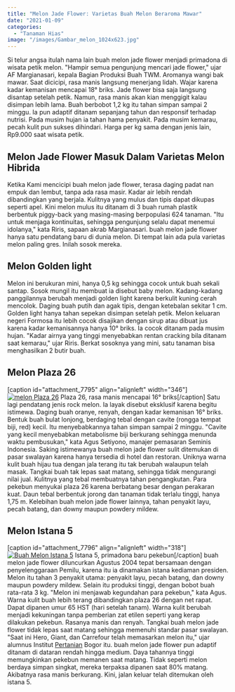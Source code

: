 ```yaml
---
title: "Melon Jade Flower: Varietas Buah Melon Beraroma Mawar"
date: "2021-01-09"
categories: 
  - "Tanaman Hias"
image: "/images/Gambar_melon_1024x623.jpg"
---
```


Si telur angsa itulah nama lain buah melon jade flower menjadi primadona di wisata petik melon. "Hampir semua pengunjung mencari jade flower," ujar AF Margianasari, kepala Bagian Produksi Buah TWM. Aromanya wangi bak mawar. Saat dicicipi, rasa manis langsung menerjang lidah. Wajar karena kadar kemanisan mencapai 18° briks. Jade flower bisa saja langsung disantap setelah petik. Namun, rasa manis akan kian menggigit kalau disimpan lebih lama. Buah berbobot 1,2 kg itu tahan simpan sampai 2 minggu. Ia pun adaptif ditanam sepanjang tahun dan responsif terhadap nutrisi. Pada musim hujan ia tahan hama penyakit. Pada musim kemarau, pecah kulit pun sukses dihindari. Harga per kg sama dengan jenis lain, Rp9.000 saat wisata petik.

## Melon Jade Flower Masuk Dalam Varietas Melon Hibrida

Ketika Kami mencicipi buah melon jade flower, terasa daging padat nan empuk dan lembut, tanpa ada rasa masir. Kadar air lebih rendah dibandingkan yang berjala. Kulitnya yang mulus dan tipis dapat dikupas seperti apel. Kini melon mulus itu ditanam di 3 buah rumah plastik berbentuk piggy-back yang masing-masing berpopulasi 624 tanaman. "Itu untuk menjaga kontinuitas, sehingga pengunjung selalu dapat menemui idolanya," kata Riris, sapaan akrab Margianasari. buah melon jade flower hanya satu pendatang baru di dunia melon. Di tempat lain ada pula varietas melon paling gres. Inilah sosok mereka.

## Melon Golden light

Melon ini berukuran mini, hanya 0,5 kg sehingga cocok untuk buah sekali santap. Sosok mungil itu membuat ia disebut baby melon. Kadang-kadang panggilannya berubah menjadi golden light karena berkulit kuning cerah mencolok. Daging buah putih dan agak tipis, dengan ketebalan sekitar 1 cm. Golden light hanya tahan sepekan disimpan setelah petik. Melon keluaran negeri Formosa itu lebih cocok disajikan dengan sirup atau dibuat jus karena kadar kemanisannya hanya 10° briks. Ia cocok ditanam pada musim hujan. "Kadar airnya yang tinggi menyebabkan rentan cracking bila ditanam saat kemarau," ujar Riris. Berkat sosoknya yang mini, satu tanaman bisa menghasilkan 2 butir buah.

## Melon Plaza 26

\[caption id="attachment\_7795" align="alignleft" width="346"\][![melon Plaza 26](/images/Gambar_melon2_1024x733.jpg)](http://localhost/mitra/wp-content/uploads/2021/01/Gambar_melon2_1024x733.jpg) Plaza 26, rasa manis mencapai 16° briks\[/caption\] Satu lagi pendatang jenis rock melon. Ia layak disebut eksklusif karena begitu istimewa. Daging buah oranye, renyah, dengan kadar kemanisan 16° briks. Bentuk buah bulat lonjong, berdaging tebal dengan cavite (rongga tempat biji, red) kecil. Itu menyebabkannya tahan simpan sampai 2 minggu. "Cavite yang kecil menyebabkan metabolisme biji berkurang sehingga menunda waktu pembusukan," kata Agus Setiyono, manajer pemasaran Seminis Indonesia. Saking istimewanya buah melon jade flower sulit ditemukan di pasar swalayan karena hanya tersedia di hotel dan restoran. Uniknya warna kulit buah hijau tua dengan jala terang itu tak berubah walaupun telah masak. Tangkai buah tak lepas saat matang, sehingga tidak mengurangi nilai jual. Kulitnya yang tebal membuatnya tahan pengangkutan. Para pekebun menyukai plaza 26 karena berbatang besar dengan perakaran kuat. Daun tebal berbentuk jorong dan tanaman tidak terlalu tinggi, hanya 1,75 m. Kelebihan buah melon jade flower lainnya, tahan penyakit layu, pecah batang, dan downy maupun powdery mildew.

## Melon Istana 5

\[caption id="attachment\_7796" align="alignleft" width="318"\][![Buah Melon Istana 5](/images/Gambar_melon1_1024x738.jpg)](http://localhost/mitra/wp-content/uploads/2021/01/Gambar_melon1_1024x738.jpg) Istana 5, primadona baru pekebun\[/caption\] buah melon jade flower diluncurkan Agustus 2004 tepat bersamaan dengan penyelenggaraan Pemilu, karena itu ia dinamakan istana kediaman presiden. Melon itu tahan 3 penyakit utama: penyakit layu, pecah batang, dan downy maupun powdery mildew. Selain itu produksi tinggi, dengan bobot buah rata-rata 3 kg. "Melon ini menjawab kegundahan para pekebun," kata Agus. Warna kulit buah lebih terang dibandingkan plaza 26 dengan net rapat. Dapat dipanen umur 65 HST (hari setelah tanam). Warna kulit berubah menjadi kekuningan tanpa pemberian zat etilen seperti yang kerap dilakukan pekebun. Rasanya manis dan renyah. Tangkai buah melon jade flower tidak lepas saat matang sehingga memenuhi standar pasar swalayan. "Saat ini Hero, Giant, dan Carrefour telah memasarkan melon itu," ujar alumnus Institut [Pertanian](http://localhost/mitra/pertanian "Pertanian") Bogor itu. buah melon jade flower pun adaptif ditanam di dataran rendah hingga medium. Daya tahannya tinggi memungkinkan pekebun memanen saat matang. Tidak seperti melon berdaya simpan singkat, mereka terpaksa dipanen saat 80% matang. Akibatnya rasa manis berkurang. Kini, jalan keluar telah ditemukan oleh istana 5.
